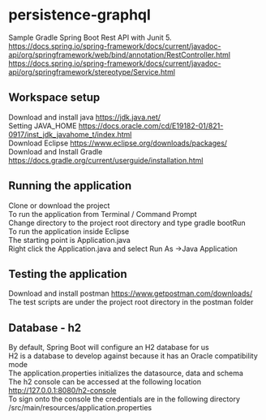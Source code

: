 # persistence-graphql
Sample Gradle Spring Boot Rest API with Junit 5. 
<https://docs.spring.io/spring-framework/docs/current/javadoc-api/org/springframework/web/bind/annotation/RestController.html>  
<https://docs.spring.io/spring-framework/docs/current/javadoc-api/org/springframework/stereotype/Service.html>  

## Workspace setup
Download and install java <https://jdk.java.net/>  
Setting JAVA_HOME  <https://docs.oracle.com/cd/E19182-01/821-0917/inst_jdk_javahome_t/index.html>  
Download Eclipse <https://www.eclipse.org/downloads/packages/>  
Download and Install Gradle <https://docs.gradle.org/current/userguide/installation.html>  

## Running the application
Clone or download the project  
To run the application from Terminal / Command Prompt   
Change directory to the project root directory and type gradle bootRun  
To run the application inside Eclipse  
The starting point is Application.java  
Right click the Application.java  and select Run As ->Java Application  

## Testing the application
Download and install postman <https://www.getpostman.com/downloads/>  
The test scripts are under the project root directory in the postman folder

## Database - h2
By default, Spring Boot will configure an H2 database for us  
H2 is a  database to develop against because it has an Oracle compatibility mode  
The application.properties initializes the datasource, data and schema  
The h2 console can be accessed at the following location http://127.0.0.1:8080/h2-console  
To sign onto the console the credentials are in the following directory /src/main/resources/application.properties  
